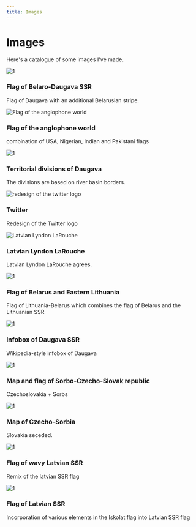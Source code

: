 ```yaml
---
title: Images
---
```

# Images
Here's a catalogue of some images I've made.

<main class="catalog">
<article>
<img src="static/images/alt_lssrAndBelarus.png" alt="1">
<h3> Flag of Belaro-Daugava SSR</h3>
<p>Flag of Daugava with an additional Belarusian stripe.</p>
</article>
<article>
<img src="static/images/anglophoneFlag.png" alt="Flag of the anglophone world">
<h3> Flag of the anglophone world</h3>
<p>combination of USA, Nigerian, Indian and Pakistani flags</p>
</article>
<article>
<img src="static/images/daugva.png" alt="1">
<h3>Territorial divisions of Daugava</h3>
<p>The divisions are based on river basin borders.</p>
</article>
<article>
<img src="static/images/twitter.png" alt="redesign of the twitter logo">
<h3>Twitter</h3>
<p>Redesign of the Twitter logo</p>
</article>
<article>
<img src="static/images/finallarouchelat.png" alt="Latvian Lyndon LaRouche">
<h3> Latvian Lyndon LaRouche</h3>
<p>Latvian Lyndon LaRouche agrees.</p>
</article>
<article>
<img src="static/images/flagOfLithoBelarus.png" alt="1">
<h3> Flag of Belarus and Eastern Lithuania</h3>
<p>Flag of Lithuania-Belarus which combines the flag of Belarus and the Lithuanian SSR</p>
</article>
<article>
<img src="static/images/infoboxWithCountry.png" alt="1">
<h3>Infobox of Daugava SSR</h3>
<p>Wikipedia-style infobox of Daugava</p>
</article>
<article>
<img src="static/images/sorbingtime.png" alt="1">
<h3>Map and flag of Sorbo-Czecho-Slovak republic</h3>
<p>Czechoslovakia + Sorbs</p>
</article>
<article>
<img src="static/images/sorbingtime2.png" alt="1">
<h3>Map of Czecho-Sorbia</h3>
<p>Slovakia seceded.</p>
</article>
<article>
<img src="static/images/wavyIskolatWithRiver.png" alt="1">
<h3> Flag of wavy Latvian SSR</h3>
<p>Remix of the latvian SSR flag</p>
</article>
<article>
<img src="static/images/wavyIskolatWithStar.png" alt="1">
<h3> Flag of Latvian SSR</h3>
<p>Incorporation of various elements in the Iskolat flag into Latvian SSR flag</p>
</article>
</main>




